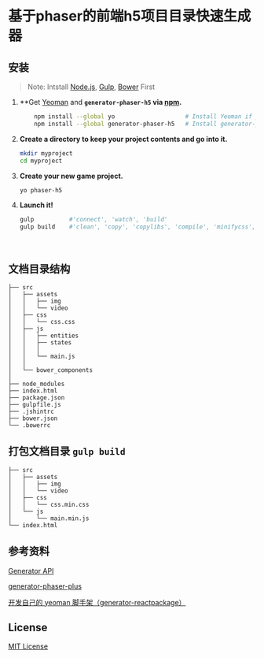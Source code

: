 # 基于phaser的前端h5项目目录快速生成器

## 安装
>Note:  Intstall [Node.js](https://nodejs.org/en/), [Gulp](http://gulpjs.com/), [Bower](https://bower.io/) First

1. **Get [Yeoman](http://yeoman.io/) and **`generator-phaser-h5` via [npm](https://www.npmjs.com/).**

   ```sh
       npm install --global yo                    # Install Yeoman if you don't have it yet.
       npm install --global generator-phaser-h5   # Install generator-phaser-h5
   ```

2. **Create a directory to keep your project contents and go into it.**

    ```sh
    mkdir myproject
    cd myproject
    ```

3. **Create your new game project.**

    ```sh
    yo phaser-h5
    ```

4. **Launch it!**

    ```sh
    gulp          #'connect', 'watch', 'build'
    gulp build    #'clean', 'copy', 'copylibs', 'compile', 'minifycss', 'processhtml', 'minifyhtml'
    ```

    ​


## 文档目录结构

    ├── src
    │   ├── assets
    │   │   ├── img
    │   │   └── video
    │   ├── css
    │   │   └── css.css
    │   ├── js
    │   │   ├── entities
    │   │   ├── states
    │   │   │
    │   │   └── main.js
    │   │
    │   └── bower_components
    │
    ├── node_modules
    ├── index.html
    ├── package.json
    ├── gulpfile.js
    ├── .jshintrc
    ├── bower.json     
    └── .bowerrc 

## 打包文档目录 `gulp build`

    ├── src
    │   ├── assets
    │   │   ├── img
    │   │   └── video
    │   ├── css
    │   │   └── css.min.css
    │   └── js
    │       └── main.min.js
    └── index.html

## 参考资料

[Generator API](http://yeoman.github.io/generator/)

[generator-phaser-plus](https://github.com/rblopes/generator-phaser-plus)

[开发自己的 yeoman 脚手架（generator-reactpackage）](https://juejin.im/entry/57c938510e3dd90063e3c725)

## License
[MIT License](https://github.com/Sanchez3/generator-phaser-h5/blob/master/LICENSE)
